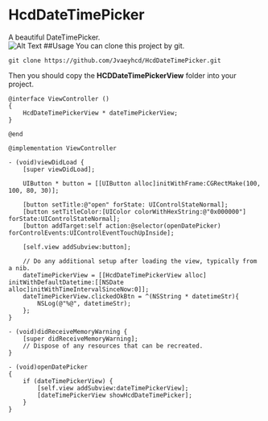 # HcdDateTimePicker
 A beautiful DateTimePicker.<br/>
![Alt Text](https://github.com/Jvaeyhcd/HcdDateTimePicker/blob/master/HCDDateTimePickerView/demo.gif)
##Usage
You can clone this project by git.
```
git clone https://github.com/Jvaeyhcd/HcdDateTimePicker.git
```
Then you should copy the **HCDDateTimePickerView** folder into your project.
```
@interface ViewController ()
{
    HcdDateTimePickerView * dateTimePickerView;
}

@end

@implementation ViewController

- (void)viewDidLoad {
    [super viewDidLoad];
    
    UIButton * button = [[UIButton alloc]initWithFrame:CGRectMake(100, 100, 80, 30)];
    
    [button setTitle:@"open" forState: UIControlStateNormal];
    [button setTitleColor:[UIColor colorWithHexString:@"0x000000"] forState:UIControlStateNormal];
    [button addTarget:self action:@selector(openDatePicker) forControlEvents:UIControlEventTouchUpInside];
    
    [self.view addSubview:button];
    
    // Do any additional setup after loading the view, typically from a nib.
    dateTimePickerView = [[HcdDateTimePickerView alloc] initWithDefaultDatetime:[[NSDate alloc]initWithTimeIntervalSinceNow:0]];
    dateTimePickerView.clickedOkBtn = ^(NSString * datetimeStr){
        NSLog(@"%@", datetimeStr);
    };
}

- (void)didReceiveMemoryWarning {
    [super didReceiveMemoryWarning];
    // Dispose of any resources that can be recreated.
}

- (void)openDatePicker
{
    if (dateTimePickerView) {
        [self.view addSubview:dateTimePickerView];
        [dateTimePickerView showHcdDateTimePicker];
    }
}
```
